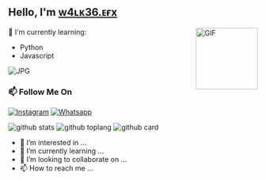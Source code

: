 ## Hello, I'm [ᴡ4ʟᴋ36.ᴇғx](https://instagram.com/_.ane__es._) 

<img align="right" alt="GIF" height="125px" src="https://i.imgur.com/RUuP8x7.gif" />

:page_with_curl: I'm currently learning:
- Python
- Javascript

<img align="center" fit="fill" alt="JPG" src="https://i.imgur.com/dLFWwXd.jpeg" />

### 📫 Follow Me On
<a href="https://www.instagram.com/_.ane__es._" target="_blank"><img src="https://img.shields.io/badge/Instagram-%23E4405F.svg?&style=flat-square&logo=instagram&logoColor=white" alt="Instagram"></a>
<a href="https://wa.me/917356378949" target="_blank"><img src="https://img.shields.io/badge/Whatsapp-%808080.svg?&style=flat-square&logo=Whatsapp&logoColor=white" alt="Whatsapp"></a>

![github stats](https://github-readme-stats.vercel.app/api?username=aneeswalker&show_icons=true&theme=radical)
![github toplang](https://github-readme-stats.vercel.app/api/top-langs/?username=aneeswalker&layout=compact&theme=nightowl)
![github card](https://github-readme-stats.vercel.app/api/pin/?username=aneeswalker&repo=walker&heme=dark)

- 👀 I’m interested in ...
- 🌱 I’m currently learning ...
- 💞️ I’m looking to collaborate on ...
- 📫 How to reach me ...

